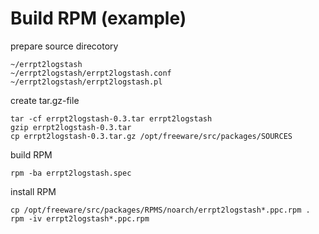 # Build RPM (example)
prepare source direcotory
```
~/errpt2logstash
~/errpt2logstash/errpt2logstash.conf
~/errpt2logstash/errpt2logstash.pl 
```
create tar.gz-file
```
tar -cf errpt2logstash-0.3.tar errpt2logstash
gzip errpt2logstash-0.3.tar 
cp errpt2logstash-0.3.tar.gz /opt/freeware/src/packages/SOURCES 
```
build RPM
```
rpm -ba errpt2logstash.spec 
```
install RPM
```
cp /opt/freeware/src/packages/RPMS/noarch/errpt2logstash*.ppc.rpm .
rpm -iv errpt2logstash*.ppc.rpm 
```
